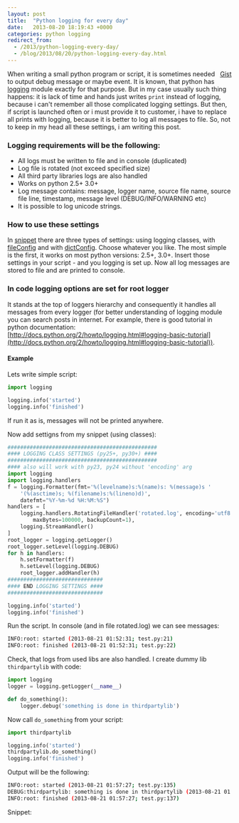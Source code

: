 ```yaml
---
layout: post
title:  "Python logging for every day"
date:   2013-08-20 18:19:43 +0000
categories: python logging
redirect_from:
  - /2013/python-logging-every-day/
  - /blog/2013/08/20/python-logging-every-day.html
---
```


<div class="gist-wrp"><div class="github-btn" id="github-btn" style="float:right;"> <a class="gh-btn" id="gh-btn" href="https://gist.github.com/st4lk/6287746" target="_blank"> <span class="gh-ico"></span> <span class="gh-text" id="gh-text">Gist</span> </a></div></div>

When writing a small python program or script, it is sometimes needed to output debug message or maybe event. It is known, that python has [logging](http://docs.python.org/library/logging.html) module exactly for that purpose. But in my case usually such thing happens: it is lack of time and hands just writes `print` instead of logging, because i can't remember all those complicated logging settings. But then, if script is launched often or i must provide it to customer, i have to replace all prints with logging, because it is better to log all messages to file. So, not to keep in my head all these settings, i am writing this post.

<!--more-->

### Logging requirements will be the following:

- All logs must be written to file and in console (duplicated)
- Log file is rotated (not exceed specified size)
- All third party libraries logs are also handled
- Works on python 2.5+ 3.0+
- Log message contains: message, logger name, source file name, source file line, timestamp, message level (DEBUG/INFO/WARNING etc)
- It is possible to log unicode strings.

### How to use these settings

In [snippet](https://gist.github.com/st4lk/6287746) there are three types of settings: using logging classes, with [fileConfig](http://docs.python.org/2/library/logging.config.html#logging.config.fileConfig) and with [dictConfig](http://docs.python.org/2/library/logging.config.html#logging.config.dictConfig). Choose whatever you like. The most simple is the first, it works on most python versions: 2.5+, 3.0+. Insert those settings in your script - and you logging is set up. Now all log messages are stored to file and are printed to console.

### In code logging options are set for root logger

It stands at the top of loggers hierarchy and consequently it handles all messages from every logger (for better understanding of logging module you can search posts in internet. For example, there is good tutorial in python documentation: [http://docs.python.org/2/howto/logging.html#logging-basic-tutorial](http://docs.python.org/2/howto/logging.html#logging-basic-tutorial)).

#### Example

Lets write simple script:

```python
import logging

logging.info('started')
logging.info('finished')
```

If run it as is, messages will not be printed anywhere.

Now add settigns from my snippet (using classes):

```python
###############################################
#### LOGGING CLASS SETTINGS (py25+, py30+) ####
###############################################
#### also will work with py23, py24 without 'encoding' arg
import logging
import logging.handlers
f = logging.Formatter(fmt='%(levelname)s:%(name)s: %(message)s '
    '(%(asctime)s; %(filename)s:%(lineno)d)',
    datefmt="%Y-%m-%d %H:%M:%S")
handlers = [
    logging.handlers.RotatingFileHandler('rotated.log', encoding='utf8',
        maxBytes=100000, backupCount=1),
    logging.StreamHandler()
]
root_logger = logging.getLogger()
root_logger.setLevel(logging.DEBUG)
for h in handlers:
    h.setFormatter(f)
    h.setLevel(logging.DEBUG)
    root_logger.addHandler(h)
##############################
#### END LOGGING SETTINGS ####
##############################

logging.info('started')
logging.info('finished')
```

Run the script. In console (and in file rotated.log) we can see messages:

```bash
INFO:root: started (2013-08-21 01:52:31; test.py:21)
INFO:root: finished (2013-08-21 01:52:31; test.py:22)
```

Check, that logs from used libs are also handled. I create dummy lib `thirdpartylib` with code:

```python
import logging
logger = logging.getLogger(__name__)

def do_something():
    logger.debug('something is done in thirdpartylib')
```

Now call `do_something` from your script:

```python
import thirdpartylib

logging.info('started')
thirdpartylib.do_something()
logging.info('finished')
```

Output will be the following:

```bash
INFO:root: started (2013-08-21 01:57:27; test.py:135)
DEBUG:thirdpartylib: something is done in thirdpartylib (2013-08-21 01:57:27; __init__.py:5)
INFO:root: finished (2013-08-21 01:57:27; test.py:137)
```

Snippet:

<script src="https://gist.github.com/st4lk/6287746.js"></script>
